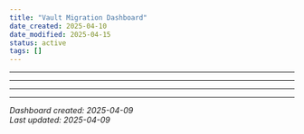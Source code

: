 ```yaml
---
title: "Vault Migration Dashboard"
date_created: 2025-04-10
date_modified: 2025-04-15
status: active
tags: []
---
```


---

---

---

---


*Dashboard created: 2025-04-09*  
*Last updated: 2025-04-09*
